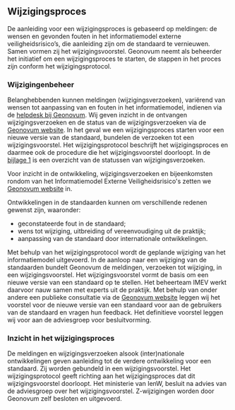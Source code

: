## Wijzigingsproces

De aanleiding voor een wijzigingsproces is gebaseerd op meldingen: de wensen en gevonden fouten in het informatiemodel externe veiligheidsrisico’s, die aanleiding zijn om de standaard te vernieuwen. Samen vormen zij het wijzigingsvoorstel. Geonovum neemt als beheerder het initiatief om een wijzigingsproces te starten, de stappen in het proces zijn conform het wijzigingsprotocol.

### Wijzigingenbeheer

Belanghebbenden kunnen meldingen (wijzigingsverzoeken), variërend van wensen tot aanpassing van en fouten in het informatiemodel, indienen via de <a href='mailto:imev@geonovum.nl' target='_blank'>helpdesk bij Geonovum</a>. Wij geven inzicht in de ontvangen wijzigingsverzoeken en de status van de wijzigingsverzoeken via de <a href='https://www.geonovum.nl/geo-standaarden/informatiemodel-externe-veiligheid' target='_blank'>Geonovum website</a>. In het geval we een wijzigingsproces starten voor een nieuwe versie van de standaard, bundelen de verzoeken tot een wijzigingsvoorstel. Het wijzigingsprotocol beschrijft het wijzigingsproces en daarmee ook de procedure die het wijzigingsvoorstel doorloopt. 
In de <a href='#overzicht-status-van-wijzigingsverzoeken'>bijlage 1<a></a> is een overzicht van de statussen van wijzigingsverzoeken. 

Voor inzicht in de ontwikkeling, wijzigingsverzoeken en bijeenkomsten rondom van het Informatiemodel Externe Veiligheidsrisico's zetten we <a href='https://www.geonovum.nl/geo-standaarden/informatiemodel-externe-veiligheid' target='_blank'>Geonovum website</a> in.

Ontwikkelingen in de standaarden kunnen om verschillende redenen gewenst zijn, waaronder:
<ul><li>geconstateerde fout in de standaard;</li>
<li>wens tot wijziging, uitbreiding of vereenvoudiging uit de praktijk;</li>
<li>aanpassing van de standaard door internationale ontwikkelingen.</li>
</ul>

Met behulp van het wijzigingsprotocol wordt de geplande wijziging van het informatiemodel uitgevoerd. In de aanloop naar een wijziging van de standaarden bundelt Geonovum de meldingen, verzoeken tot wijziging, in een wijzigingsvoorstel. Het wijzigingsvoorstel vormt de basis om een nieuwe versie van een standaard op te stellen. Het beheerteam IMEV werkt daarvoor nauw samen met experts uit de praktijk. Met behulp van onder andere een publieke consultatie via de <a href='https://www.geonovum.nl/geo-standaarden/informatiemodel-externe-veiligheid' target='_blank'>Geonovum website</a> leggen wij het voorstel voor de nieuwe versie van een standaard voor aan de gebruikers van de standaard en vragen hun feedback. Het definitieve voorstel leggen wij voor aan de adviesgroep voor besluitvorming.  

### Inzicht in het wijzigingsproces

De meldingen en wijzigingsverzoeken alsook (inter)nationale ontwikkelingen geven aanleiding tot de verdere ontwikkeling voor een standaard. Zij worden gebundeld in een wijzigingsvoorstel. Het wijzigingsprotocol geeft richting aan het wijzigingsproces dat dit wijzigingsvoorstel doorloopt. Het ministerie van IenW, besluit na advies van de adviesgroep over het wijzigingsvoorstel. Z-wijzigingen worden door Geonovum zelf besloten en uitgevoerd. <a name='_Ref396391640'></a><b><br/></b>

